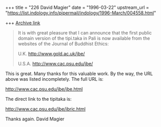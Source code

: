 +++
title = "226 David Magier"
date = "1996-03-22"
upstream_url = "https://list.indology.info/pipermail/indology/1996-March/004558.html"

+++
[Archive link](https://list.indology.info/pipermail/indology/1996-March/004558.html)

> It is with great pleasure that I can announce that the first public domain
> version of the tipi.taka in Pali is now available from the websites of the
> Journal of Buddhist Ethics:
> 
> U.K.
> http://www.gold.ac.uk/jbe/
> 
> U.S.A.
> http://www.cac.psu.edu/jbe/

This is great. Many thanks for this valuable work.
By the way, the URL above was listed incompletely. The full URL is:

http://www.cac.psu.edu/jbe/jbe.html

The direct link to the tipitaka is:

http://www.cac.psu.edu/jbe/ibric.html

Thanks again.
David Magier





